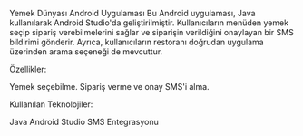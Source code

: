 Yemek Dünyası Android Uygulaması
Bu Android uygulaması, Java kullanılarak Android Studio'da geliştirilmiştir. Kullanıcıların menüden yemek seçip sipariş verebilmelerini sağlar ve siparişin verildiğini onaylayan bir SMS bildirimi gönderir. Ayrıca, kullanıcıların restoranı doğrudan uygulama üzerinden arama seçeneği de mevcuttur.

Özellikler:

Yemek seçebilme.
Sipariş verme ve onay SMS'i alma.

Kullanılan Teknolojiler:

Java
Android Studio
SMS Entegrasyonu
